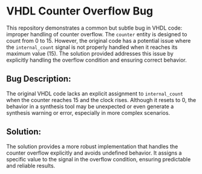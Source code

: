 # VHDL Counter Overflow Bug
This repository demonstrates a common but subtle bug in VHDL code: improper handling of counter overflow.
The `counter` entity is designed to count from 0 to 15. However, the original code has a potential issue where the `internal_count` signal is not properly handled when it reaches its maximum value (15).  The solution provided addresses this issue by explicitly handling the overflow condition and ensuring correct behavior.
## Bug Description:
The original VHDL code lacks an explicit assignment to `internal_count` when the counter reaches 15 and the clock rises.  Although it resets to 0, the behavior in a synthesis tool may be unexpected or even generate a synthesis warning or error, especially in more complex scenarios.
## Solution:
The solution provides a more robust implementation that handles the counter overflow explicitly and avoids undefined behavior.  It assigns a specific value to the signal in the overflow condition, ensuring predictable and reliable results.